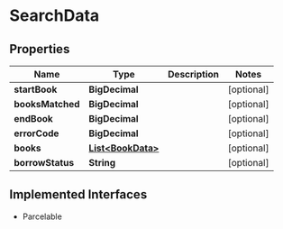 

# SearchData


## Properties

Name | Type | Description | Notes
------------ | ------------- | ------------- | -------------
**startBook** | **BigDecimal** |  |  [optional]
**booksMatched** | **BigDecimal** |  |  [optional]
**endBook** | **BigDecimal** |  |  [optional]
**errorCode** | **BigDecimal** |  |  [optional]
**books** | [**List&lt;BookData&gt;**](BookData.md) |  |  [optional]
**borrowStatus** | **String** |  |  [optional]


## Implemented Interfaces

* Parcelable


